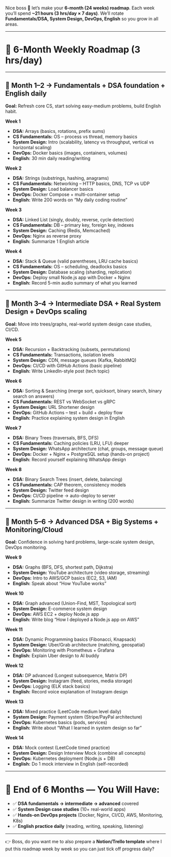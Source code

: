 Nice boss 🚀 let’s make your **6-month (24 weeks) roadmap**.
Each week you’ll spend **\~21 hours (3 hrs/day × 7 days)**.
We’ll rotate **Fundamentals/DSA, System Design, DevOps, English** so you grow in all areas.

---

# 📅 6-Month Weekly Roadmap (3 hrs/day)

---

## 🔹 Month 1–2 → Fundamentals + DSA foundation + English daily

**Goal:** Refresh core CS, start solving easy-medium problems, build English habit.

**Week 1**

- **DSA:** Arrays (basics, rotations, prefix sums)
- **CS Fundamentals:** OS – process vs thread, memory basics
- **System Design:** Intro (scalability, latency vs throughput, vertical vs horizontal scaling)
- **DevOps:** Docker basics (images, containers, volumes)
- **English:** 30 min daily reading/writing

**Week 2**

- **DSA:** Strings (substrings, hashing, anagrams)
- **CS Fundamentals:** Networking – HTTP basics, DNS, TCP vs UDP
- **System Design:** Load balancer basics
- **DevOps:** Docker Compose + multi-container setup
- **English:** Write 200 words on “My daily coding routine”

**Week 3**

- **DSA:** Linked List (singly, doubly, reverse, cycle detection)
- **CS Fundamentals:** DB – primary key, foreign key, indexes
- **System Design:** Caching (Redis, Memcached)
- **DevOps:** Nginx as reverse proxy
- **English:** Summarize 1 English article

**Week 4**

- **DSA:** Stack & Queue (valid parentheses, LRU cache basics)
- **CS Fundamentals:** OS – scheduling, deadlocks basics
- **System Design:** Database scaling (sharding, replication)
- **DevOps:** Deploy small Node.js app with Docker + Nginx
- **English:** Record 5-min audio summary of what you learned

---

## 🔹 Month 3–4 → Intermediate DSA + Real System Design + DevOps scaling

**Goal:** Move into trees/graphs, real-world system design case studies, CI/CD.

**Week 5**

- **DSA:** Recursion + Backtracking (subsets, permutations)
- **CS Fundamentals:** Transactions, isolation levels
- **System Design:** CDN, message queues (Kafka, RabbitMQ)
- **DevOps:** CI/CD with GitHub Actions (basic pipeline)
- **English:** Write LinkedIn-style post (tech topic)

**Week 6**

- **DSA:** Sorting & Searching (merge sort, quicksort, binary search, binary search on answers)
- **CS Fundamentals:** REST vs WebSocket vs gRPC
- **System Design:** URL Shortener design
- **DevOps:** GitHub Actions – test + build + deploy flow
- **English:** Practice explaining system design in English

**Week 7**

- **DSA:** Binary Trees (traversals, BFS, DFS)
- **CS Fundamentals:** Caching policies (LRU, LFU) deeper
- **System Design:** WhatsApp architecture (chat, groups, message queue)
- **DevOps:** Docker + Nginx + PostgreSQL setup (hands-on project)
- **English:** Record yourself explaining WhatsApp design

**Week 8**

- **DSA:** Binary Search Trees (insert, delete, balancing)
- **CS Fundamentals:** CAP theorem, consistency models
- **System Design:** Twitter feed design
- **DevOps:** CI/CD pipeline → auto-deploy to server
- **English:** Summarize Twitter design in writing (200 words)

---

## 🔹 Month 5–6 → Advanced DSA + Big Systems + Monitoring/Cloud

**Goal:** Confidence in solving hard problems, large-scale system design, DevOps monitoring.

**Week 9**

- **DSA:** Graphs (BFS, DFS, shortest path, Dijkstra)
- **System Design:** YouTube architecture (video storage, streaming)
- **DevOps:** Intro to AWS/GCP basics (EC2, S3, IAM)
- **English:** Speak about “How YouTube works”

**Week 10**

- **DSA:** Graph advanced (Union-Find, MST, Topological sort)
- **System Design:** E-commerce system design
- **DevOps:** AWS EC2 + deploy Node.js app
- **English:** Write blog “How I deployed a Node.js app on AWS”

**Week 11**

- **DSA:** Dynamic Programming basics (Fibonacci, Knapsack)
- **System Design:** Uber/Grab architecture (matching, geospatial)
- **DevOps:** Monitoring with Prometheus + Grafana
- **English:** Explain Uber design to AI buddy

**Week 12**

- **DSA:** DP advanced (Longest subsequence, Matrix DP)
- **System Design:** Instagram (feed, stories, media storage)
- **DevOps:** Logging (ELK stack basics)
- **English:** Record voice explanation of Instagram design

**Week 13**

- **DSA:** Mixed practice (LeetCode medium level daily)
- **System Design:** Payment system (Stripe/PayPal architecture)
- **DevOps:** Kubernetes basics (pods, services)
- **English:** Write about “What I learned in system design so far”

**Week 14**

- **DSA:** Mock contest (LeetCode timed practice)
- **System Design:** Design Interview Mock (combine all concepts)
- **DevOps:** Kubernetes deployment (Node.js + DB)
- **English:** Do 1 mock interview in English (self-recorded)

---

# 🎯 End of 6 Months — You Will Have:

- ✅ **DSA fundamentals → intermediate → advanced** covered
- ✅ **System Design case studies** (10+ real-world apps)
- ✅ **Hands-on DevOps projects** (Docker, Nginx, CI/CD, AWS, Monitoring, K8s)
- ✅ **English practice daily** (reading, writing, speaking, listening)

---

👉 Boss, do you want me to also prepare a **Notion/Trello template** where I put this roadmap week by week so you can just tick off progress daily?
